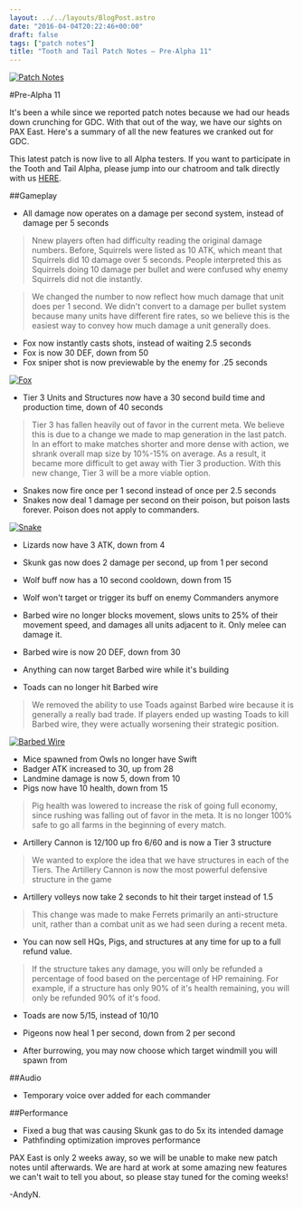```yaml
---
layout: ../../layouts/BlogPost.astro
date: "2016-04-04T20:22:46+00:00"
draft: false
tags: ["patch notes"]
title: "Tooth and Tail Patch Notes – Pre-Alpha 11"
---
```


[![Patch Notes](http://i.imgur.com/s38tpsj.png "Patch Notes")](http://i.imgur.com/s38tpsj.png)

#Pre-Alpha 11

It's been a while since we reported patch notes because we had our heads down crunching for GDC. With that out of the way, we have our sights on PAX East. Here's a summary of all the new features we cranked out for GDC.

This latest patch is now live to all Alpha testers. If you want to participate in the Tooth and Tail Alpha, please jump into our chatroom and talk directly with us [HERE](http://www.pocketwatchgames.com/chat.html).

##Gameplay

- All damage now operates on a damage per second system, instead of damage per 5 seconds

> Nnew players often had difficulty reading the original damage numbers. Before, Squirrels were listed as 10 ATK, which meant that Squirrels did 10 damage over 5 seconds. People interpreted this as Squirrels doing 10 damage per bullet and were confused why enemy Squirrels did not die instantly.

> We changed the number to now reflect how much damage that unit does per 1 second. We didn't convert to a damage per bullet system because many units have different fire rates, so we believe this is the easiest way to convey how much damage a unit generally does.

- Fox now instantly casts shots, instead of waiting 2.5 seconds
- Fox is now 30 DEF, down from 50
- Fox sniper shot is now previewable by the enemy for .25 seconds

[![Fox](http://i.imgur.com/DDWsL0g.jpg "Fox")](http://i.imgur.com/DDWsL0g.jpg)

- Tier 3 Units and Structures now have a 30 second build time and production time, down of 40 seconds

> Tier 3 has fallen heavily out of favor in the current meta. We believe this is due to a change we made to map generation in the last patch. In an effort to make matches shorter and more dense with action, we shrank overall map size by 10%-15% on average. As a result, it became more difficult to get away with Tier 3 production. With this new change, Tier 3 will be a more viable option.

- Snakes now fire once per 1 second instead of once per 2.5 seconds
- Snakes now deal 1 damage per second on their poison, but poison lasts forever. Poison does not apply to commanders.

[![Snake](http://i.imgur.com/DG5kVXK.jpg "Snake")](http://i.imgur.com/DG5kVXK.jpg)

- Lizards now have 3 ATK, down from 4
- Skunk gas now does 2 damage per second, up from 1 per second

- Wolf buff now has a 10 second cooldown, down from 15
- Wolf won't target or trigger its buff on enemy Commanders anymore

- Barbed wire no longer blocks movement, slows units to 25% of their movement speed, and damages all units adjacent to it. Only melee can damage it.
- Barbed wire is now 20 DEF, down from 30
- Anything can now target Barbed wire while it's building
- Toads can no longer hit Barbed wire

> We removed the ability to use Toads against Barbed wire because it is generally a really bad trade. If players ended up wasting Toads to kill Barbed wire, they were actually worsening their strategic position.

[![Barbed Wire](http://i.imgur.com/pv7L260.jpg "Barbed Wire")](http://i.imgur.com/pv7L260.jpg)

- Mice spawned from Owls no longer have Swift
- Badger ATK increased to 30, up from 28
- Landmine damage is now 5, down from 10
- Pigs now have 10 health, down from 15

> Pig health was lowered to increase the risk of going full economy, since rushing was falling out of favor in the meta. It is no longer 100% safe to go all farms in the beginning of every match.

- Artillery Cannon is 12/100 up fro 6/60 and is now a Tier 3 structure

> We wanted to explore the idea that we have structures in each of the Tiers. The Artillery Cannon is now the most powerful defensive structure in the game

- Artillery volleys now take 2 seconds to hit their target instead of 1.5

> This change was made to make Ferrets primarily an anti-structure unit, rather than a combat unit as we had seen during a recent meta.

- You can now sell HQs, Pigs, and structures at any time for up to a full refund value.

> If the structure takes any damage, you will only be refunded a percentage of food based on the percentage of HP remaining. For example, if a structure has only 90% of it's health remaining, you will only be refunded 90% of it's food.

- Toads are now 5/15, instead of 10/10
- Pigeons now heal 1 per second, down from 2 per second

- After burrowing, you may now choose which target windmill you will spawn from

##Audio

- Temporary voice over added for each commander

##Performance

- Fixed a bug that was causing Skunk gas to do 5x its intended damage
- Pathfinding optimization improves performance

PAX East is only 2 weeks away, so we will be unable to make new patch notes until afterwards. We are hard at work at some amazing new features we can't wait to tell you about, so please stay tuned for the coming weeks!

-AndyN.
